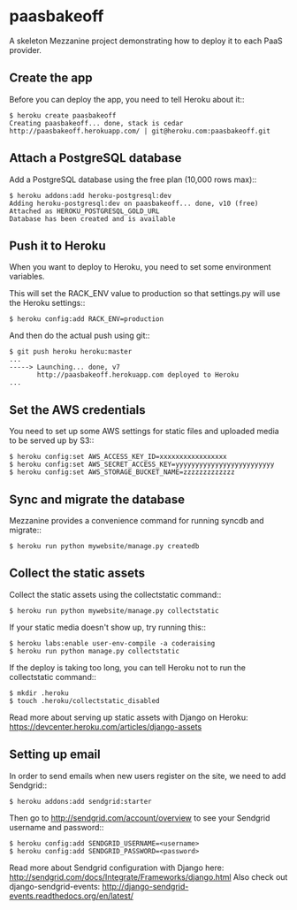 paasbakeoff
===========

A skeleton Mezzanine project demonstrating how to deploy it to each PaaS provider.


Create the app
--------------

Before you can deploy the app, you need to tell Heroku about it::

	$ heroku create paasbakeoff
	Creating paasbakeoff... done, stack is cedar
	http://paasbakeoff.herokuapp.com/ | git@heroku.com:paasbakeoff.git

Attach a PostgreSQL database
----------------------------

Add a PostgreSQL database using the free plan (10,000 rows max)::

	$ heroku addons:add heroku-postgresql:dev
	Adding heroku-postgresql:dev on paasbakeoff... done, v10 (free)
	Attached as HEROKU_POSTGRESQL_GOLD_URL
	Database has been created and is available

Push it to Heroku
-----------------

When you want to deploy to Heroku, you need to set some environment variables.

This will set the RACK_ENV value to production so that settings.py will use the Heroku settings::

	$ heroku config:add RACK_ENV=production

And then do the actual push using git::

	$ git push heroku heroku:master
	...
	-----> Launching... done, v7
	       http://paasbakeoff.herokuapp.com deployed to Heroku
	...

Set the AWS credentials
-----------------------

You need to set up some AWS settings for static files and uploaded media to be served up by S3::

	$ heroku config:set AWS_ACCESS_KEY_ID=xxxxxxxxxxxxxxxxx
	$ heroku config:set AWS_SECRET_ACCESS_KEY=yyyyyyyyyyyyyyyyyyyyyyyyy
	$ heroku config:set AWS_STORAGE_BUCKET_NAME=zzzzzzzzzzzzz

Sync and migrate the database
-----------------------------

Mezzanine provides a convenience command for running syncdb and migrate::

	$ heroku run python mywebsite/manage.py createdb

Collect the static assets
-------------------------

Collect the static assets using the collectstatic command::

	$ heroku run python mywebsite/manage.py collectstatic

If your static media doesn't show up, try running this::

	$ heroku labs:enable user-env-compile -a coderaising
	$ heroku run python manage.py collectstatic

If the deploy is taking too long, you can tell Heroku not to run the collectstatic command::

	$ mkdir .heroku
	$ touch .heroku/collectstatic_disabled

Read more about serving up static assets with Django on Heroku:
https://devcenter.heroku.com/articles/django-assets

Setting up email
----------------

In order to send emails when new users register on the site, we need to add Sendgrid::

	$ heroku addons:add sendgrid:starter

Then go to http://sendgrid.com/account/overview to see your Sendgrid username and password::

	$ heroku config:add SENDGRID_USERNAME=<username>
	$ heroku config:add SENDGRID_PASSWORD=<password>

Read more about Sendgrid configuration with Django here: http://sendgrid.com/docs/Integrate/Frameworks/django.html
Also check out django-sendgrid-events: http://django-sendgrid-events.readthedocs.org/en/latest/
